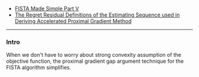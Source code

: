 - [FISTA Made Simple Part V](FISTA%20Made%20Simple%20Part%20V.md)
- [The Regret Residual Definitions of the Estimating Sequence used in Deriving Accelerated Proximal Gradient Method](Regret%20in%20APG%20EST%20SEQ.md)

---
### **Intro**

When we don't have to worry about strong convexity assumption of the objective function, the proximal gradient gap argument technique for the FISTA algorithm simplifies. 



